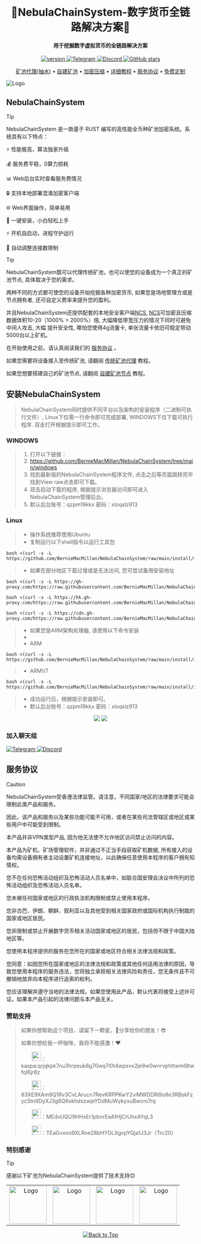 <div id="top"></div>

<div align="center">
<h1>💎NebulaChainSystem-数字货币全链路解决方案💎</h1>
</div>

<h4 align="center">用于挖掘数字虚拟货币的全链路解决方案</h4>

<p align="center">
    <a href="https://github.com/BernieMacMillan/NebulaChainSystem/releases">
        <img src="https://img.shields.io/github/v/tag/BernieMacMillan/NebulaChainSystem?label=version&color" alt="version">
    </a>
    <a href="https://t.me/NebulaChainSystem" target="_blank">
        <img src="https://img.shields.io/badge/Telegram-2CA5E0?logo=telegram&logoColor=white" alt="Telegram" />
    </a>
    <a href="" target="_blank">
        <img src="https://img.shields.io/badge/Discord-5865F2?logo=discord&logoColor=white" alt="Discord" />
    </a>
    <a href="https://github.com/BernieMacMillan/NebulaChainSystem">
        <img src="https://img.shields.io/github/stars/BernieMacMillan/NebulaChainSystem.svg" alt="GitHub stars">
    </a>
</p>

<p align="center">
  <a href="https://berniemacmillan.gitbook.io/berniemacmillan/dai-li-chuan-tong-kuang-chi">矿池代理(抽水)</a> •
  <a href="https://berniemacmillan.gitbook.io/berniemacmillan/cheng-wei-kuang-chi-jie-dian">自建矿池</a> •
  <a href="https://github.com/BernieMacMillan/NCS">加密压缩</a> •
  <a href="https://berniemacmillan.gitbook.io/berniemacmillan">详细教程</a> •
  <a href="https://berniemacmillan.gitbook.io/berniemacmillan/nebulachainsystem-quan-bi-zhong-kuang-chi-jia-mi-xi-tong/fu-wu-xie-yi">服务协议</a> •
  <a href="https://berniemacmillan.gitbook.io/berniemacmillan/lian-xi-wo-men">免费定制</a>
</p>

<img src="./image/NebulaChainSystem.png" alt="Logo">

## NebulaChainSystem
> [!TIP]
> NebulaChainSystem 是一款基于 RUST 编写的高性能全币种矿池加密系统。系统具有以下特点：
> 
> ⚡ 性能极高，算法独家升级
> 
> 💰 服务费平稳，0算力损耗
> 
> 📊 Web后台实时查看服务费情况
> 
> 🔒 支持本地部署混淆加密客户端
> 
> 🌐 Web界面操作，简单易用
> 
> 🚀 一键安装，小白轻松上手
> 
> ⚡ 开机自启动，进程守护运行
> 
> 🔄 自动调整连接数限制

> [!TIP]
> NebulaChainSystem既可以代理传统矿池，也可以使您的设备成为一个真正的矿池节点, 具体取决于您的需求。
> 
> 两种不同的方式都可使您的设备开始挖掘各种加密货币,  如果您是场地管理方或是节点拥有者, 还可自定义费率来提升您的盈利。
> 
> 并且NebulaChainSystem还提供配套的本地安全客户端[NCS](https://github.com/BernieMacMillan/NCS), [NCS](https://github.com/BernieMacMillan/NCS)可加密且压缩数据体积10-20（1000% > 2000%）倍, 大幅降低带宽压力的情况下同时可避免中间人攻击, 大幅
提升安全性, 哪怕您使用4g流量卡, 单张流量卡依旧可稳定带动5000台以上矿机。
> 
> 在开始使用之前，请认真阅读我们的 [服务协议](https://berniemacmillan.gitbook.io/berniemacmillan/nebulachainsystem-quan-bi-zhong-kuang-chi-jia-mi-xi-tong/fu-wu-xie-yi) 。
> 
> 如果您需要将设备接入至传统矿池, 请翻阅 [传统矿池代理](https://berniemacmillan.gitbook.io/berniemacmillan/dai-li-chuan-tong-kuang-chi) 教程。
> 
> 如果您想要搭建自己的矿池节点,  请翻阅 [自建矿池节点](https://berniemacmillan.gitbook.io/berniemacmillan/cheng-wei-kuang-chi-jie-dian) 教程。



## 安装NebulaChainSystem

> NebulaChainSystem同时提供不同平台以及架构的安装程序（二进制可执行文件）, Linux下仅需一行命令即可完成部署, WINDOWS下仅下载可执行程序. 双击打开根据提示即可工作。

### WINDOWS

> 1. 打开以下链接：
> 2. https://github.com/BernieMacMillan/NebulaChainSystem/tree/main/windows
> 3. 找到最新版的NebulaChainSystem程序文件, 点击之后等页面跳转完毕找到View raw点击即可下载。
> 4. 双击启动下载的程序, 根据提示浏览器访问即可进入NebulaChainSystem管理后台。
> 5. 默认后台账号：qzpm19kkx 密码：xloqslz913

### Linux
> - 操作系统推荐使用Ubuntu
> - 复制运行以下shell指令以运行工具包

```
bash <(curl -s -L https://github.com/BernieMacMillan/NebulaChainSystem/raw/main/install/install.sh)
```

> - 如果在部分地区下载过慢或是无法访问, 您可尝试备用安装地址

```
bash <(curl -s -L https://gh-proxy.com/https://raw.githubusercontent.com/BernieMacMillan/NebulaChainSystem/refs/heads/main/install/install.sh)
```

```
bash <(curl -s -L https://hk.gh-proxy.com/https://raw.githubusercontent.com/BernieMacMillan/NebulaChainSystem/refs/heads/main/install/install.sh)
```

```
bash <(curl -s -L https://cdn.gh-proxy.com/https://raw.githubusercontent.com/BernieMacMillan/NebulaChainSystem/refs/heads/main/install/install.sh)
```

> - 如果您是ARM架构处理器, 请使用以下命令安装
> - 
> - ARM
```
bash <(curl -s -L https://github.com/BernieMacMillan/NebulaChainSystem/raw/main/install/install.sh)
```

> - ARMV7
```
bash <(curl -s -L https://github.com/BernieMacMillan/NebulaChainSystem/raw/main/install/install.sh)
```

> - 成功运行后，根据提示安装即可。
> - 默认后台账号：qzpm19kkx 密码：xloqslz913
<div align="center">
   <img src="https://raw.githubusercontent.com/BernieMacMillan/NebulaChainSystem/main/image/linux-install-2.png">
   <img src="https://raw.githubusercontent.com/BernieMacMillan/NebulaChainSystem/main/image/linux-install-3.png">
</div>

### 加入聊天组

<a href="https://t.me/NebulaChainSystem" target="_blank">
  <img src="https://img.shields.io/badge/Telegram-2CA5E0?logo=telegram&logoColor=white" alt="Telegram" />
</a>

<a href="" target="_blank">
  <img src="https://img.shields.io/badge/Discord-5865F2?logo=discord&logoColor=white" alt="Discord" />
</a>

## 服务协议

> [!Caution]
> NebulaChainSystem受香港法律监管。请注意，不同国家/地区的法律要求可能会限制此类产品和服务。
> 
> 因此，该产品和服务以及某些功能可能不可用，或者在某些司法管辖区或地区或某些用户中可能受到限制。
> 
> 本产品并非VPN类型产品, 因为他无法使不允许地区访问禁止访问的内容。
> 
> 本产品为矿机、矿场管理软件，并非通过不正当手段获取矿机数据, 所有接入的设备均需设备拥有者主动设置矿机连接地址，以此确保任意使用本程序的客户拥有知情权。
> 
> 您不在任何恐怖活动组织及恐怖活动人员名单中，如联合国安理会决议中所列的恐怖活动组织及恐怖活动人员名单。
> 
> 您未被任何国家或地区的行政执法机构限制或禁止使用本程序。
> 
> 您非古巴、伊朗、朝鲜、叙利亚以及其他受到相关国家政府或国际机构执行制裁的国家或地区居民。
> 
> 您非限制或禁止开展数字货币相关活动国家或地区的居民，包括但不限于中国大陆地区等。
> 
> 您使用本程序提供的服务在您所在的国家或地区符合相关法律法规和政策。
> 
> 您同意：如因您所在国家或地区的法律法规和政策或其他任何适用法律的原因，导致您使用本程序的服务违法，您将独立承担相关法律风险和责任，您无条件且不可撤销地放弃向本程序进行追索的权利。
> 
> 您应该理解并遵守当地的法律法规。如果您使用此产品，默认代表将接受上述许可证。如果本产品引起的法律问题与本产品无关。

### 赞助支持

> 如果你想帮助这个项目，请留下一颗星，🌟分享给你的朋友！😎
> 
> 如果你想给我一杯咖啡，我将不胜感激！❤️
> 
> <p>&emsp;&emsp;<img src="https://raw.githubusercontent.com/BernieMacMillan/NebulaChainSystem/main/image/icon-kaspa.png" alt="Logo" width="25">：kaspa:qrjqkpk7nu3hrpeuk8g70wq7l0t4wpsvx2je9w0wnrvphttwml8twfql6jr8z</p>
> <p>&emsp;&emsp;<img src="https://raw.githubusercontent.com/BernieMacMillan/NebulaChainSystem/main/image/icon-xmr.png" alt="Logo" width="25">：83XE9XAm9Q1Rv3CvLArucn7RevKRPPKwY2viMWDDRi9o8e3RBskFzycStn9DyXJ3g6Q6skhdszwjeYDdMuWykyxuBwcm7rq</p>
> <p>&emsp;&emsp;<img src="https://raw.githubusercontent.com/BernieMacMillan/NebulaChainSystem/main/image/icon-ltc.png" alt="Logo" width="25">：MEdvUQU9HHxEr1pbnrEeA1HjCrUhxAYqL3</p>
> <p>&emsp;&emsp;<img src="https://raw.githubusercontent.com/BernieMacMillan/NebulaChainSystem/main/image/Tether-USDT-icon.png" alt="Logo" width="25">：TEaGvxoo9XLRoe28bHYDLXgvpYQja1J3Jr（Trc20）</p>

### 特别感谢

> [!TIP] 
> 感谢以下矿池为NebulaChainSystem提供了技术支持😊

<table>
  <tr>
    <td align="center">
      <img src="./image/icon-logo-blue.png" alt="Logo" width="100">
    </td>
    <td align="center">
      <img src="./image/poolin.svg" alt="Logo" width="100">
    </td>
    <td align="center">
      <img src="./image/hd_logo.png" alt="Logo" width="100">
    </td>
    <td align="center">
      <img src="./image/antpool.png" alt="Logo" width="100">
    </td>
  </tr>
</table>

<div align="center">
  <a href="#top">
    <img src="https://img.shields.io/badge/返回顶部-⬆️-brightgreen?style=for-the-badge" alt="Back to Top"/>
  </a>
</div>
